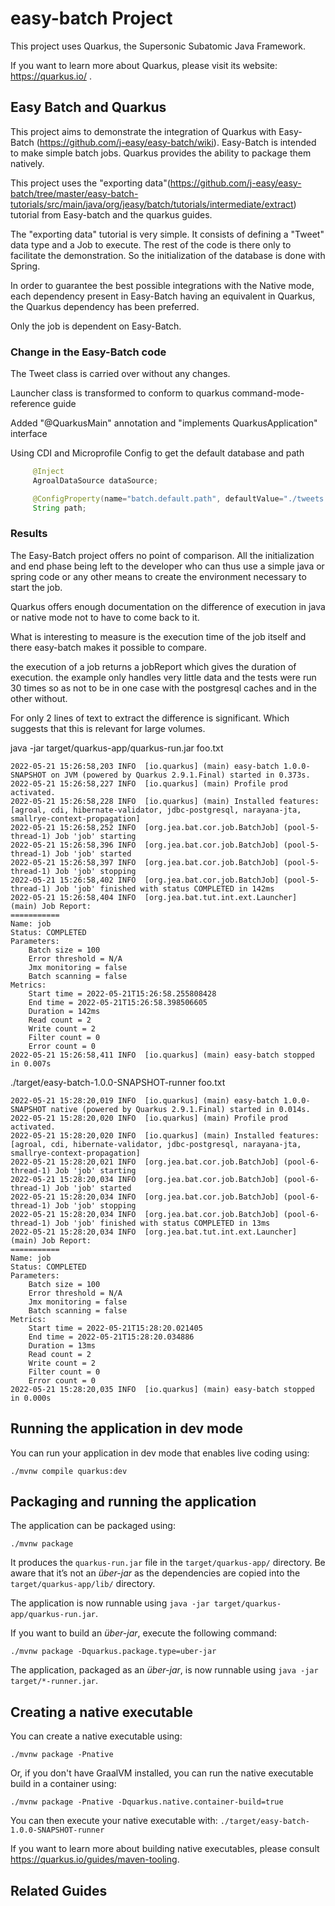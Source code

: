 # easy-batch Project

This project uses Quarkus, the Supersonic Subatomic Java Framework.

If you want to learn more about Quarkus, please visit its website: https://quarkus.io/ .

## Easy Batch and Quarkus

This project aims to demonstrate the integration of Quarkus with Easy-Batch (https://github.com/j-easy/easy-batch/wiki).
Easy-Batch is intended to make simple batch jobs.
Quarkus provides the ability to package them natively.

This project uses the "exporting data"(https://github.com/j-easy/easy-batch/tree/master/easy-batch-tutorials/src/main/java/org/jeasy/batch/tutorials/intermediate/extract) tutorial from Easy-batch and the quarkus guides.

The "exporting data" tutorial is very simple. It consists of defining a "Tweet" data type and a Job to execute. The rest of the code is there only to facilitate the demonstration. So the initialization of the database is done with Spring.

In order to guarantee the best possible integrations with the Native mode, each dependency present in Easy-Batch having an equivalent in Quarkus, the Quarkus dependency has been preferred.

Only the job is dependent on Easy-Batch.

### Change in the Easy-Batch code

The Tweet class is carried over without any changes.

Launcher class is transformed to conform to quarkus command-mode-reference guide

Added "@QuarkusMain" annotation and "implements QuarkusApplication" interface

Using CDI and Microprofile Config to get the default database and path
```java
     @Inject
     AgroalDataSource dataSource;

     @ConfigProperty(name="batch.default.path", defaultValue="./tweets.csv")
     String path;
```

### Results
The Easy-Batch project offers no point of comparison. All the initialization and end phase being left to the developer who can thus use a simple java or spring code or any other means to create the environment necessary to start the job.

Quarkus offers enough documentation on the difference of execution in java or native mode not to have to come back to it.

What is interesting to measure is the execution time of the job itself and there easy-batch makes it possible to compare.

the execution of a job returns a jobReport which gives the duration of execution. the example only handles very little data and the tests were run 30 times so as not to be in one case with the postgresql caches and in the other without.

For only 2 lines of text to extract the difference is significant. Which suggests that this is relevant for large volumes.

java -jar target/quarkus-app/quarkus-run.jar foo.txt
```log
2022-05-21 15:26:58,203 INFO  [io.quarkus] (main) easy-batch 1.0.0-SNAPSHOT on JVM (powered by Quarkus 2.9.1.Final) started in 0.373s. 
2022-05-21 15:26:58,227 INFO  [io.quarkus] (main) Profile prod activated. 
2022-05-21 15:26:58,228 INFO  [io.quarkus] (main) Installed features: [agroal, cdi, hibernate-validator, jdbc-postgresql, narayana-jta, smallrye-context-propagation]
2022-05-21 15:26:58,252 INFO  [org.jea.bat.cor.job.BatchJob] (pool-5-thread-1) Job 'job' starting
2022-05-21 15:26:58,396 INFO  [org.jea.bat.cor.job.BatchJob] (pool-5-thread-1) Job 'job' started
2022-05-21 15:26:58,397 INFO  [org.jea.bat.cor.job.BatchJob] (pool-5-thread-1) Job 'job' stopping
2022-05-21 15:26:58,402 INFO  [org.jea.bat.cor.job.BatchJob] (pool-5-thread-1) Job 'job' finished with status COMPLETED in 142ms
2022-05-21 15:26:58,404 INFO  [org.jea.bat.tut.int.ext.Launcher] (main) Job Report:
===========
Name: job
Status: COMPLETED
Parameters:
	Batch size = 100
	Error threshold = N/A
	Jmx monitoring = false
	Batch scanning = false
Metrics:
	Start time = 2022-05-21T15:26:58.255808428
	End time = 2022-05-21T15:26:58.398506605
	Duration = 142ms
	Read count = 2
	Write count = 2
	Filter count = 0
	Error count = 0
2022-05-21 15:26:58,411 INFO  [io.quarkus] (main) easy-batch stopped in 0.007s
```
./target/easy-batch-1.0.0-SNAPSHOT-runner foo.txt
```log
2022-05-21 15:28:20,019 INFO  [io.quarkus] (main) easy-batch 1.0.0-SNAPSHOT native (powered by Quarkus 2.9.1.Final) started in 0.014s. 
2022-05-21 15:28:20,020 INFO  [io.quarkus] (main) Profile prod activated. 
2022-05-21 15:28:20,020 INFO  [io.quarkus] (main) Installed features: [agroal, cdi, hibernate-validator, jdbc-postgresql, narayana-jta, smallrye-context-propagation]
2022-05-21 15:28:20,021 INFO  [org.jea.bat.cor.job.BatchJob] (pool-6-thread-1) Job 'job' starting
2022-05-21 15:28:20,034 INFO  [org.jea.bat.cor.job.BatchJob] (pool-6-thread-1) Job 'job' started
2022-05-21 15:28:20,034 INFO  [org.jea.bat.cor.job.BatchJob] (pool-6-thread-1) Job 'job' stopping
2022-05-21 15:28:20,034 INFO  [org.jea.bat.cor.job.BatchJob] (pool-6-thread-1) Job 'job' finished with status COMPLETED in 13ms
2022-05-21 15:28:20,034 INFO  [org.jea.bat.tut.int.ext.Launcher] (main) Job Report:
===========
Name: job
Status: COMPLETED
Parameters:
	Batch size = 100
	Error threshold = N/A
	Jmx monitoring = false
	Batch scanning = false
Metrics:
	Start time = 2022-05-21T15:28:20.021405
	End time = 2022-05-21T15:28:20.034886
	Duration = 13ms
	Read count = 2
	Write count = 2
	Filter count = 0
	Error count = 0
2022-05-21 15:28:20,035 INFO  [io.quarkus] (main) easy-batch stopped in 0.000s
```

## Running the application in dev mode

You can run your application in dev mode that enables live coding using:
```shell script
./mvnw compile quarkus:dev
```

## Packaging and running the application

The application can be packaged using:
```shell script
./mvnw package
```
It produces the `quarkus-run.jar` file in the `target/quarkus-app/` directory.
Be aware that it’s not an _über-jar_ as the dependencies are copied into the `target/quarkus-app/lib/` directory.

The application is now runnable using `java -jar target/quarkus-app/quarkus-run.jar`.

If you want to build an _über-jar_, execute the following command:
```shell script
./mvnw package -Dquarkus.package.type=uber-jar
```

The application, packaged as an _über-jar_, is now runnable using `java -jar target/*-runner.jar`.

## Creating a native executable

You can create a native executable using: 
```shell script
./mvnw package -Pnative
```

Or, if you don't have GraalVM installed, you can run the native executable build in a container using: 
```shell script
./mvnw package -Pnative -Dquarkus.native.container-build=true
```

You can then execute your native executable with: `./target/easy-batch-1.0.0-SNAPSHOT-runner`

If you want to learn more about building native executables, please consult https://quarkus.io/guides/maven-tooling.

## Related Guides

